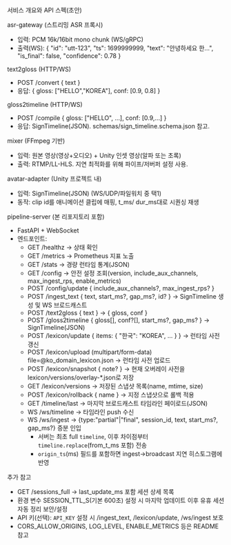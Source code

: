 서비스 개요와 API 스펙(초안)

asr-gateway (스트리밍 ASR 프록시)
- 입력: PCM 16k/16bit mono chunk (WS/gRPC)
- 출력(WS):
  {
    "id": "utt-123",
    "ts": 1699999999,
    "text": "안녕하세요 한…",
    "is_final": false,
    "confidence": 0.78
  }

text2gloss (HTTP/WS)
- POST /convert { text }
- 응답: { gloss: ["HELLO","KOREA"], conf: [0.9, 0.8] }

gloss2timeline (HTTP/WS)
- POST /compile { gloss: ["HELLO", ...], conf: [0.9,...] }
- 응답: SignTimeline(JSON). schemas/sign_timeline.schema.json 참고.

mixer (FFmpeg 기반)
- 입력: 원본 영상(영상+오디오) + Unity 인셋 영상(알파 또는 초록)
- 출력: RTMP/LL-HLS. 지연 최적화를 위해 파이프/저버퍼 설정 사용.

avatar-adapter (Unity 프로젝트 내)
- 입력: SignTimeline(JSON) (WS/UDP/파일워치 중 택1)
- 동작: clip id를 애니메이션 클립에 매핑, t_ms/ dur_ms대로 시퀀싱 재생

pipeline-server (본 리포지토리 포함)
- FastAPI + WebSocket
- 엔드포인트:
  - GET /healthz → 상태 확인
  - GET /metrics → Prometheus 지표 노출
  - GET /stats → 경량 런타임 통계(JSON)
  - GET /config → 안전 설정 조회(version, include_aux_channels, max_ingest_rps, enable_metrics)
  - POST /config/update { include_aux_channels?, max_ingest_rps? }
  - POST /ingest_text { text, start_ms?, gap_ms?, id? } → SignTimeline 생성 및 WS 브로드캐스트
  - POST /text2gloss { text } → { gloss, conf }
  - POST /gloss2timeline { gloss[], conf?[], start_ms?, gap_ms? } → SignTimeline(JSON)
  - POST /lexicon/update { items: { "한국": "KOREA", ... } } → 런타임 사전 갱신
  - POST /lexicon/upload (multipart/form-data) file=@ko_domain_lexicon.json → 런타임 사전 업로드
  - POST /lexicon/snapshot { note? } → 현재 오버레이 사전을 lexicon/versions/overlay-*.json로 저장
  - GET /lexicon/versions → 저장된 스냅샷 목록(name, mtime, size)
  - POST /lexicon/rollback { name } → 지정 스냅샷으로 롤백 적용
  - GET /timeline/last → 마지막 브로드캐스트 타임라인 페이로드(JSON)
  - WS /ws/timeline → 타임라인 push 수신
  - WS /ws/ingest → {type:"partial"|"final", session_id, text, start_ms?, gap_ms?} 증분 인입
    - 서버는 최초 full `timeline`, 이후 차이점부터 `timeline.replace`(from_t_ms 포함) 전송
    - `origin_ts`(ms) 필드를 포함하면 ingest→broadcast 지연 히스토그램에 반영

추가 참고
- GET /sessions_full → last_update_ms 포함 세션 상세 목록
- 환경 변수 SESSION_TTL_S(기본 600초) 설정 시 마지막 업데이트 이후 유휴 세션 자동 정리
보안/설정
- API 키(선택): `API_KEY` 설정 시 /ingest_text, /lexicon/update, /ws/ingest 보호
- CORS_ALLOW_ORIGINS, LOG_LEVEL, ENABLE_METRICS 등은 README 참고
